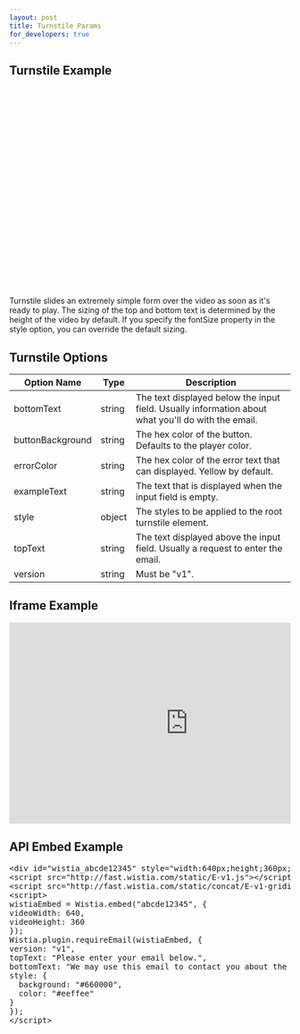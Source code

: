 ```yaml
---
layout: post
title: Turnstile Params
for_developers: true
---
```


## Turnstile Example

<div id="wistia_4d8229898d" style="width:640px;height:360px;" data-video-width="640" data-video-height="360">&nbsp;</div>
<script charset="ISO-8859-1" src="http://fast.wistia.com/static/E-v1.js"></script>
<script charset="ISO-8859-1" src="http://fast.wistia.com/static/concat/E-v1-gridify%2CrequireEmail-v1.js"></script>

<script>/*<![CDATA[*/
wistiaEmbed = Wistia.embed("4d8229898d", {
    videoWidth: "640",
    videoHeight: "360",
    controlsVisibleOnLoad: true
});
Wistia.plugin.requireEmail(wistiaEmbed, {
    version: "v1",
    topText: "Enter your email address\nto view this video.",
    bottomText: "",
    style: {
    backgroundColor: "#303030"
    }
});
/*]]*/</script>

Turnstile slides an extremely simple form over the video as soon as it's ready to play. The sizing of the top 
and bottom text is determined by the height of the video by default. If you specify the fontSize property in the 
style option, you can override the default sizing.

## Turnstile Options

 Option Name      | Type   | Description                                                                                         
 -----------      | ----   | ----------------------------------------------------------------------------------------------------
 bottomText       | string | The text displayed below the input field. Usually information about what you'll do with the email.   
 buttonBackground | string | The hex color of the button. Defaults to the player color.                                           
 errorColor       | string | The hex color of the error text that can displayed. Yellow by default.                               
 exampleText      | string | The text that is displayed when the input field is empty.                                            
 style            | object | The styles to be applied to the root turnstile element.                                              
 topText          | string | The text displayed above the input field. Usually a request to enter the email.                      
 version          | string | Must be "v1".                                                                                        

## Iframe Example

<div class="code"><pre><iframe src="http://fast.wistia.com/embed/iframe/abcde12345?videoWidth=640&videoHeight=360&plugin[requireEmail][version]=v1&plugin[requireEmail][topText]=Please enter your email below.&plugin[requireEmail][bottomText]=We may use this email to contact you about the product, but we won't be too pushy.&plugin[requireEmail][style][background]=#660000&plugin[requireEmail][style][color]=#eeffee" allowtransparency="true" frameborder="0" scrolling="no" class="wistia_embed" name="wistia_embed" width="640" height="360"></iframe></pre></div>

## API Embed Example

<div class="code"><pre>
&lt;div id="wistia_abcde12345" style="width:640px;height;360px;" data-video-width="640" data-video-height="360"&gt;&nbsp;&lt;/div&gt;
&lt;script src="http://fast.wistia.com/static/E-v1.js"&gt;&lt;/script&gt;
&lt;script src="http://fast.wistia.com/static/concat/E-v1-gridify,requireEmail-v1.js"&gt;&lt;/script&gt;
&lt;script&gt;
wistiaEmbed = Wistia.embed("abcde12345", {
videoWidth: 640,
videoHeight: 360
});
Wistia.plugin.requireEmail(wistiaEmbed, {
version: "v1",
topText: "Please enter your email below.",
bottomText: "We may use this email to contact you about the product, but we won't be too pushy.",
style: {
  background: "#660000",
  color: "#eeffee"
}
});
&lt;/script&gt;
</pre></div>

